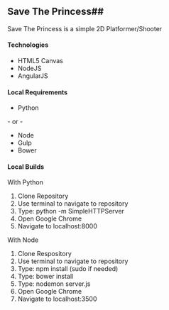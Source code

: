 ## Save The Princess##

Save The Princess is a simple 2D Platformer/Shooter


#### Technologies ####

- HTML5 Canvas
- NodeJS
- AngularJS


#### Local Requirements ####

- Python 

\- or -

- Node
- Gulp
- Bower

#### Local Builds ####

With Python

1. Clone Repository
2. Use terminal to navigate to repository
3. Type: python -m SimpleHTTPServer
4. Open Google Chrome
5. Navigate to localhost:8000


With Node

1. Clone Respository
2. Use terminal to navigate to repository
3. Type: npm install (sudo if needed)
4. Type: bower install
5. Type: nodemon server.js
6. Open Google Chrome
7. Navigate to localhost:3500